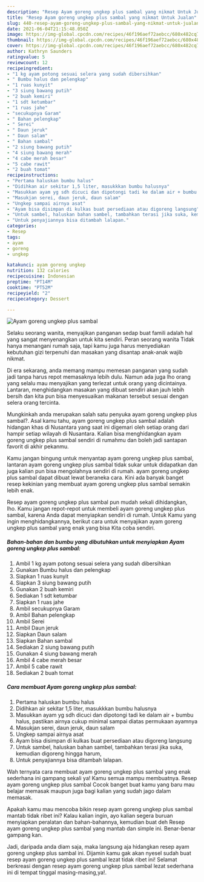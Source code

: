 ```yaml
---
description: "Resep Ayam goreng ungkep plus sambal yang nikmat Untuk Jualan"
title: "Resep Ayam goreng ungkep plus sambal yang nikmat Untuk Jualan"
slug: 440-resep-ayam-goreng-ungkep-plus-sambal-yang-nikmat-untuk-jualan
date: 2021-06-04T21:15:48.050Z
image: https://img-global.cpcdn.com/recipes/46f196aef72aebcc/680x482cq70/ayam-goreng-ungkep-plus-sambal-foto-resep-utama.jpg
thumbnail: https://img-global.cpcdn.com/recipes/46f196aef72aebcc/680x482cq70/ayam-goreng-ungkep-plus-sambal-foto-resep-utama.jpg
cover: https://img-global.cpcdn.com/recipes/46f196aef72aebcc/680x482cq70/ayam-goreng-ungkep-plus-sambal-foto-resep-utama.jpg
author: Kathryn Saunders
ratingvalue: 5
reviewcount: 12
recipeingredient:
- "1 kg ayam potong sesuai selera yang sudah dibersihkan"
- " Bumbu halus dan pelengkap"
- "1 ruas kunyit"
- "3 siung bawang putih"
- "2 buah kemiri"
- "1 sdt ketumbar"
- "1 ruas jahe"
- "secukupnya Garam"
- " Bahan pelengkap"
- " Serei"
- " Daun jeruk"
- " Daun salam"
- " Bahan sambal"
- "2 siung bawang putih"
- "4 siung bawang merah"
- "4 cabe merah besar"
- "5 cabe rawit"
- "2 buah tomat"
recipeinstructions:
- "Pertama haluskan bumbu halus"
- "Didihkan air sekitar 1,5 liter, masukkkan bumbu halusnya"
- "Masukkan ayam yg sdh dicuci dan dipotongi tadi ke dalam air + bumbu halus, pastikan airnya cukup minimal sampai diatas permukaan ayamnya"
- "Masukjan serei, daun jeruk, daun salam"
- "Ungkep sampai airnya asat"
- "Ayam bisa disimpan di kulkas buat persediaan atau digoreng langsung"
- "Untuk sambel, haluskan bahan sambel, tambahkan terasi jika suka, kemudian digoreng hingga harum,"
- "Untuk penyajiannya bisa ditambah lalapan."
categories:
- Resep
tags:
- ayam
- goreng
- ungkep

katakunci: ayam goreng ungkep 
nutrition: 132 calories
recipecuisine: Indonesian
preptime: "PT14M"
cooktime: "PT52M"
recipeyield: "2"
recipecategory: Dessert

---
```



![Ayam goreng ungkep plus sambal](https://img-global.cpcdn.com/recipes/46f196aef72aebcc/680x482cq70/ayam-goreng-ungkep-plus-sambal-foto-resep-utama.jpg)

Selaku seorang wanita, menyajikan panganan sedap buat famili adalah hal yang sangat menyenangkan untuk kita sendiri. Peran seorang  wanita Tidak hanya menangani rumah saja, tapi kamu juga harus menyediakan kebutuhan gizi terpenuhi dan masakan yang disantap anak-anak wajib nikmat.

Di era  sekarang, anda memang mampu memesan panganan yang sudah jadi tanpa harus repot memasaknya lebih dulu. Namun ada juga lho orang yang selalu mau menyajikan yang terlezat untuk orang yang dicintainya. Lantaran, menghidangkan masakan yang dibuat sendiri akan jauh lebih bersih dan kita pun bisa menyesuaikan makanan tersebut sesuai dengan selera orang tercinta. 



Mungkinkah anda merupakan salah satu penyuka ayam goreng ungkep plus sambal?. Asal kamu tahu, ayam goreng ungkep plus sambal adalah hidangan khas di Nusantara yang saat ini digemari oleh setiap orang dari hampir setiap wilayah di Nusantara. Kalian bisa menghidangkan ayam goreng ungkep plus sambal sendiri di rumahmu dan boleh jadi santapan favorit di akhir pekanmu.

Kamu jangan bingung untuk menyantap ayam goreng ungkep plus sambal, lantaran ayam goreng ungkep plus sambal tidak sukar untuk didapatkan dan juga kalian pun bisa mengolahnya sendiri di rumah. ayam goreng ungkep plus sambal dapat dibuat lewat beraneka cara. Kini ada banyak banget resep kekinian yang membuat ayam goreng ungkep plus sambal semakin lebih enak.

Resep ayam goreng ungkep plus sambal pun mudah sekali dihidangkan, lho. Kamu jangan repot-repot untuk membeli ayam goreng ungkep plus sambal, karena Anda dapat menyiapkan sendiri di rumah. Untuk Kamu yang ingin menghidangkannya, berikut cara untuk menyajikan ayam goreng ungkep plus sambal yang enak yang bisa Kita coba sendiri.

<!--inarticleads1-->

##### Bahan-bahan dan bumbu yang dibutuhkan untuk menyiapkan Ayam goreng ungkep plus sambal:

1. Ambil 1 kg ayam potong sesuai selera yang sudah dibersihkan
1. Gunakan  Bumbu halus dan pelengkap
1. Siapkan 1 ruas kunyit
1. Siapkan 3 siung bawang putih
1. Gunakan 2 buah kemiri
1. Sediakan 1 sdt ketumbar
1. Siapkan 1 ruas jahe
1. Ambil secukupnya Garam
1. Ambil  Bahan pelengkap
1. Ambil  Serei
1. Ambil  Daun jeruk
1. Siapkan  Daun salam
1. Siapkan  Bahan sambal
1. Sediakan 2 siung bawang putih
1. Gunakan 4 siung bawang merah
1. Ambil 4 cabe merah besar
1. Ambil 5 cabe rawit
1. Sediakan 2 buah tomat




<!--inarticleads2-->

##### Cara membuat Ayam goreng ungkep plus sambal:

1. Pertama haluskan bumbu halus
1. Didihkan air sekitar 1,5 liter, masukkkan bumbu halusnya
1. Masukkan ayam yg sdh dicuci dan dipotongi tadi ke dalam air + bumbu halus, pastikan airnya cukup minimal sampai diatas permukaan ayamnya
1. Masukjan serei, daun jeruk, daun salam
1. Ungkep sampai airnya asat
1. Ayam bisa disimpan di kulkas buat persediaan atau digoreng langsung
1. Untuk sambel, haluskan bahan sambel, tambahkan terasi jika suka, kemudian digoreng hingga harum,
1. Untuk penyajiannya bisa ditambah lalapan.




Wah ternyata cara membuat ayam goreng ungkep plus sambal yang enak sederhana ini gampang sekali ya! Kamu semua mampu membuatnya. Resep ayam goreng ungkep plus sambal Cocok banget buat kamu yang baru mau belajar memasak maupun juga bagi kalian yang sudah jago dalam memasak.

Apakah kamu mau mencoba bikin resep ayam goreng ungkep plus sambal mantab tidak ribet ini? Kalau kalian ingin, ayo kalian segera buruan menyiapkan peralatan dan bahan-bahannya, kemudian buat deh Resep ayam goreng ungkep plus sambal yang mantab dan simple ini. Benar-benar gampang kan. 

Jadi, daripada anda diam saja, maka langsung aja hidangkan resep ayam goreng ungkep plus sambal ini. Dijamin kamu gak akan nyesel sudah buat resep ayam goreng ungkep plus sambal lezat tidak ribet ini! Selamat berkreasi dengan resep ayam goreng ungkep plus sambal lezat sederhana ini di tempat tinggal masing-masing,ya!.

